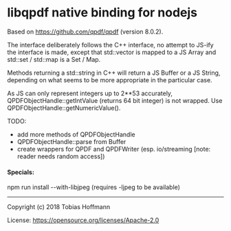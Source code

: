 libqpdf native binding for nodejs
===

Based on https://github.com/qpdf/qpdf (version 8.0.2).

The interface deliberately follows the C++ interface, no attempt to
JS-ify the interface is made, except that std::vector is mapped to a JS Array
and std::set / std::map is a Set / Map.

Methods returning a std::string in C++ will return a JS Buffer or a JS String,
depending on what seems to be more appropriate in the particular case.

As JS can only represent integers up to 2**53 accurately,
QPDFObjectHandle::getIntValue (returns 64 bit integer) is not wrapped.
Use QPDFObjectHandle::getNumericValue().

TODO:

- add more methods of QPDFObjectHandle
- QPDFObjectHandle::parse from Buffer
- create wrappers for QPDF and QPDFWriter (esp. io/streaming [note: reader needs random access])

#### Specials:
npm run install --with-libjpeg
(requires -ljpeg to be available)

---

Copyright (c) 2018 Tobias Hoffmann

License: https://opensource.org/licenses/Apache-2.0

